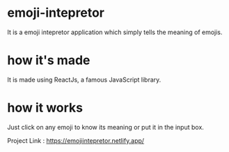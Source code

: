 # emoji-intepretor
It is a emoji intepretor application which simply tells the meaning of emojis.

# how it's made
It is made using ReactJs, a famous JavaScript library.

# how it works
Just click on any emoji to know its meaning or put it in the input box.

Project Link : https://emojiintepretor.netlify.app/
